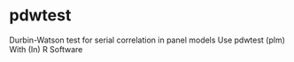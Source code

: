 # pdwtest
Durbin-Watson test for serial correlation in panel models Use pdwtest (plm) With (In) R Software

